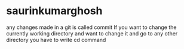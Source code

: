 # saurinkumarghosh
any changes made in a git is called commit
If you want to change the currently working directory and want to change it and go to any other directory you have to write cd command
